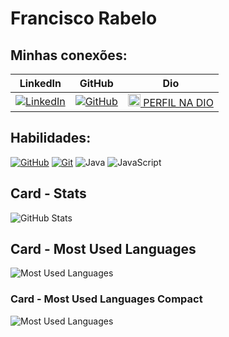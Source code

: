#   Francisco Rabelo

## Minhas conexões:
| LinkedIn | GitHub | Dio
|--|--|--|
|[![LinkedIn](https://img.shields.io/badge/LinkedIn-000?style=for-the-badge&logo=linkedin&logoColor=0E76A8)](https://www.linkedin.com/in/franciscorabelo/) | [![GitHub](https://img.shields.io/badge/GitHbt-000?style=for-the-badge&logo=github&logoColor=white)](+https://github.com/SEUUSERNAME) | [<img src="https://hermes.digitalinnovation.one/assets/diome/logo-minimized.png" alt="Dio" width="20" height="20">  PERFIL NA DIO](https://www.dio.me/users/eri_mendes32)|


## Habilidades:
[![GitHub](https://img.shields.io/badge/GitHub-000?style=for-the-badge&logo=github&logoColor=30A3DC)](https://docs.github.com/)
[![Git](https://img.shields.io/badge/Git-000?style=for-the-badge&logo=git&logoColor=E94D5F)](https://git-scm.com/doc) ![Java](https://img.shields.io/badge/Java-000?style=for-the-badge&logo=java) ![JavaScript](https://img.shields.io/badge/JavaScript-000?style=for-the-badge&logo=javascript)


## Card - Stats
![GitHub Stats](https://github-readme-stats.vercel.app/api?username=erimendes&theme=transparent&bg_color=000&border_color=30A3DC&show_icons=true&icon_color=30A3DC&title_color=E94D5F&text_color=FFF) 

## Card - Most Used Languages
![Most Used Languages](https://github-readme-stats-git-masterrstaa-rickstaa.vercel.app/api/top-langs/?username=erimendes&bg_color=000&border_color=30A3DC&title_color=E94D5F&text_color=FFF)

### Card - Most Used Languages Compact
![Most Used Languages](https://github-readme-stats-git-masterrstaa-rickstaa.vercel.app/api/top-langs/?username=erimendes&layout=compact&bg_color=000&border_color=30A3DC&title_color=E94D5F&text_color=FFF)





